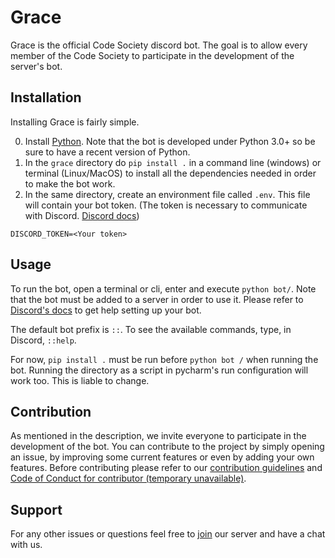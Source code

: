 
# Grace
Grace is the official Code Society discord bot. The goal is to allow every member of the Code Society to participate in the development of the server's bot. 

## Installation
Installing Grace is fairly simple.

0. Install [Python](https://www.python.org/downloads/). Note that the bot is developed under Python 3.0+ so be sure to have a recent version of Python.
1. In the `grace` directory do `pip install .` in a command line (windows) or terminal (Linux/MacOS) to install all the dependencies needed in order to make the bot work. 
2. In the same directory, create an environment file called `.env`. This file will contain your bot token. (The token is necessary to communicate with Discord. [Discord docs](https://discord.com/developers/docs))

```.env
DISCORD_TOKEN=<Your token>
```

## Usage
To run the bot, open a terminal or cli, enter and execute `python bot/`.
Note that the bot must be added to a server in order to use it. Please refer to [Discord's docs](https://discord.com/developers/docs) to get help setting up your bot.

The default bot prefix is `::`. To see the available commands, type, in Discord, `::help`.

For now, `pip install .` must be run before `python bot /` when running the bot. Running the directory as a script in pycharm's run configuration will work too. This is liable to change.

## Contribution
As mentioned in the description, we invite everyone to participate in the development of the bot. You can contribute to the project by simply opening an issue, by improving some current features or even by adding your own features.
Before contributing please refer to our [contribution guidelines](https://github.com/Code-Society-Lab/grace/blob/main/docs/CONTRIBUTING.md) and [Code of Conduct for contributor (temporary unavailable)](#).

## Support
For any other issues or questions feel free to [join](https://discord.gg/6GEF9H9m) our server and have a chat with us.
